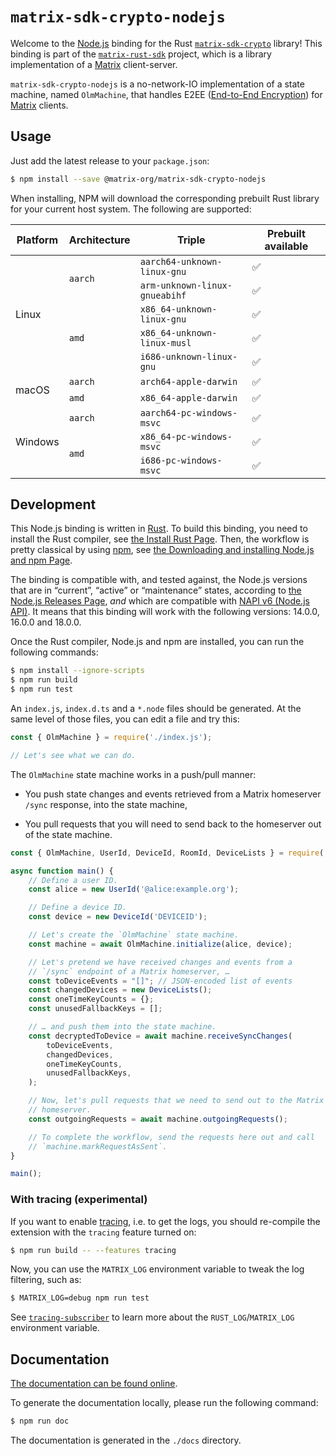 # `matrix-sdk-crypto-nodejs`

Welcome to the [Node.js] binding for the Rust [`matrix-sdk-crypto`]
library! This binding is part of the [`matrix-rust-sdk`] project,
which is a library implementation of a [Matrix] client-server.

`matrix-sdk-crypto-nodejs` is a no-network-IO implementation of a
state machine, named `OlmMachine`, that handles E2EE ([End-to-End
Encryption](https://en.wikipedia.org/wiki/End-to-end_encryption)) for
[Matrix] clients.

## Usage

Just add the latest release to your `package.json`:
```sh
$ npm install --save @matrix-org/matrix-sdk-crypto-nodejs
```

When installing, NPM will download the corresponding prebuilt Rust library for your current host system. The following are supported:

<table>
  <thead>
    <tr>
      <th>Platform</th>
      <th>Architecture</th>
      <th>Triple</th>
      <th>Prebuilt available</th>
    </tr>
  </thead>
  <tbody>
    <tr>
      <td rowspan="5">Linux</td>
      <td rowspan="2"><code>aarch</code></td>
      <td><code>aarch64-unknown-linux-gnu</code></td>
      <td>✅</td>
    </tr>
    <tr>
      <td><code>arm-unknown-linux-gnueabihf</code></td>
      <td>✅</td>
    </tr>
    <tr>
      <td rowspan="3"><code>amd</code></td>
      <td><code>x86_64-unknown-linux-gnu</code></td>
      <td>✅</td>
    </tr>
    <tr>
      <td><code>x86_64-unknown-linux-musl</code></td>
      <td>✅</td>
    </tr>
    <tr>
      <td><code>i686-unknown-linux-gnu</code></td>
      <td>✅</td>
    </tr>
    <tr>
      <td rowspan="2">macOS</td>
      <td><code>aarch</code></td>
      <td><code>arch64-apple-darwin</code></td>
      <td>✅</td>
    </tr>
    <tr>
      <td><code>amd</code></td>
      <td><code>x86_64-apple-darwin</code></td>
      <td>✅</td>
    </tr>
    <tr>
      <td rowspan="3">Windows</td>
      <td><code>aarch</code></td>
      <td><code>aarch64-pc-windows-msvc</code></td>
      <td>✅</td>
    </tr>
    <tr>
      <td rowspan="2"><code>amd</code></td>
      <td><code>x86_64-pc-windows-msvc</code></td>
      <td>✅</td>
    </tr>
    <tr>
      <td><code>i686-pc-windows-msvc</code></td>
      <td>✅</td>
    </tr>
  </tbody>
</table>

## Development

This Node.js binding is written in [Rust]. To build this binding, you
need to install the Rust compiler, see [the Install Rust
Page](https://www.rust-lang.org/tools/install). Then, the workflow is
pretty classical by using [npm], see [the Downloading and installing
Node.js and npm
Page](https://docs.npmjs.com/downloading-and-installing-node-js-and-npm).

The binding is compatible with, and tested against, the Node.js
versions that are in “current”, “active” or “maintenance” states,
according to [the Node.js Releases
Page](https://nodejs.org/en/about/releases/), _and_ which are
compatible with [NAPI v6 (Node.js
API)](https://nodejs.org/api/n-api.html#node-api-version-matrix). It
means that this binding will work with the following versions: 14.0.0,
16.0.0 and 18.0.0.

Once the Rust compiler, Node.js and npm are installed, you can run the
following commands:

```sh
$ npm install --ignore-scripts
$ npm run build
$ npm run test
```

An `index.js`, `index.d.ts` and a `*.node` files should be
generated. At the same level of those files, you can edit a file and
try this:

```javascript
const { OlmMachine } = require('./index.js');

// Let's see what we can do.
```

The `OlmMachine` state machine works in a push/pull manner:

* You push state changes and events retrieved from a Matrix homeserver
  `/sync` response, into the state machine,
  
* You pull requests that you will need to send back to the homeserver
  out of the state machine.
  
```javascript
const { OlmMachine, UserId, DeviceId, RoomId, DeviceLists } = require('./index.js');

async function main() {
    // Define a user ID.
    const alice = new UserId('@alice:example.org');

    // Define a device ID.
    const device = new DeviceId('DEVICEID');

    // Let's create the `OlmMachine` state machine.
    const machine = await OlmMachine.initialize(alice, device);

    // Let's pretend we have received changes and events from a
    // `/sync` endpoint of a Matrix homeserver, …
    const toDeviceEvents = "[]"; // JSON-encoded list of events
    const changedDevices = new DeviceLists();
    const oneTimeKeyCounts = {};
    const unusedFallbackKeys = [];

    // … and push them into the state machine.
    const decryptedToDevice = await machine.receiveSyncChanges(
        toDeviceEvents,
        changedDevices,
        oneTimeKeyCounts,
        unusedFallbackKeys,
    );

    // Now, let's pull requests that we need to send out to the Matrix
    // homeserver.
    const outgoingRequests = await machine.outgoingRequests();

    // To complete the workflow, send the requests here out and call
    // `machine.markRequestAsSent`.
}

main();
```

### With tracing (experimental)

If you want to enable [tracing](https://tracing.rs), i.e. to get the
logs, you should re-compile the extension with the `tracing` feature
turned on:

```sh
$ npm run build -- --features tracing
```

Now, you can use the `MATRIX_LOG` environment variable to tweak the log filtering, such as:

```sh
$ MATRIX_LOG=debug npm run test
```

See
[`tracing-subscriber`](https://tracing.rs/tracing_subscriber/index.html)
to learn more about the `RUST_LOG`/`MATRIX_LOG` environment variable.

## Documentation

[The documentation can be found
online](https://matrix-org.github.io/matrix-rust-sdk/bindings/matrix-sdk-crypto-nodejs/).

To generate the documentation locally, please run the following
command:

```sh
$ npm run doc
```

The documentation is generated in the `./docs` directory.



[Node.js]: https://nodejs.org/
[`matrix-sdk-crypto`]: https://github.com/matrix-org/matrix-rust-sdk/tree/main/crates/matrix-sdk-crypto
[`matrix-rust-sdk`]: https://github.com/matrix-org/matrix-rust-sdk
[Matrix]: https://matrix.org/
[Rust]: https://www.rust-lang.org/
[npm]: https://www.npmjs.com/
